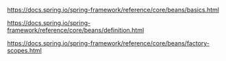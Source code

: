 

https://docs.spring.io/spring-framework/reference/core/beans/basics.html

https://docs.spring.io/spring-framework/reference/core/beans/definition.html

https://docs.spring.io/spring-framework/reference/core/beans/factory-scopes.html


